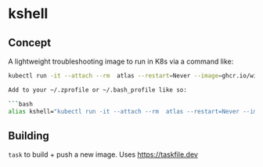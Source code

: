 # kshell

## Concept
A lightweight troubleshooting image to run in K8s via a command like:

```bash
kubectl run -it --attach --rm  atlas --restart=Never --image=ghcr.io/willnewby/kshell:latest -- bash```

Add to your ~/.zprofile or ~/.bash_profile like so:

```bash
alias kshell="kubectl run -it --attach --rm  atlas --restart=Never --image=ghcr.io/willnewby/kshell:latest -- bash"
```

## Building
`task` to build + push a new image. Uses https://taskfile.dev
